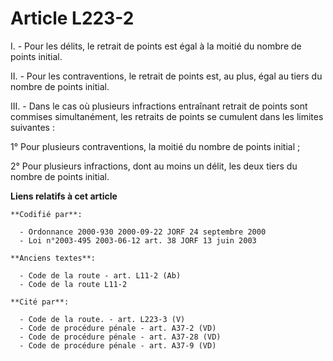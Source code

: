 # Article L223-2

I. - Pour les délits, le retrait de points est égal à la moitié du nombre de points initial.

II. - Pour les contraventions, le retrait de points est, au plus, égal au tiers du nombre de points initial.

III. - Dans le cas où plusieurs infractions entraînant retrait de points sont commises simultanément, les retraits de points
se cumulent dans les limites suivantes :

1° Pour plusieurs contraventions, la moitié du nombre de points initial ;

2° Pour plusieurs infractions, dont au moins un délit, les deux tiers du nombre de points initial.

**Liens relatifs à cet article**

	**Codifié par**:

	  - Ordonnance 2000-930 2000-09-22 JORF 24 septembre 2000
	  - Loi n°2003-495 2003-06-12 art. 38 JORF 13 juin 2003

	**Anciens textes**:

	  - Code de la route - art. L11-2 (Ab)
	  - Code de la route L11-2

	**Cité par**:

	  - Code de la route. - art. L223-3 (V)
	  - Code de procédure pénale - art. A37-2 (VD)
	  - Code de procédure pénale - art. A37-28 (VD)
	  - Code de procédure pénale - art. A37-9 (VD)
